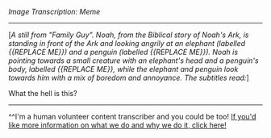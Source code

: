 *Image Transcription: Meme*

---

[*A still from "Family Guy". Noah, from the Biblical story of Noah's Ark, is standing in front of the Ark and looking angrily at an elephant (labelled {{REPLACE ME}}) and a penguin (labelled {{REPLACE ME}}). Noah is pointing towards a small creature with an elephant's head and a penguin's body, labelled {{REPLACE ME}}, while the elephant and penguin look towards him with a mix of boredom and annoyance. The subtitles read:*]

What the hell is this?

---

^^I'm&#32;a&#32;human&#32;volunteer&#32;content&#32;transcriber&#32;and&#32;you&#32;could&#32;be&#32;too!&#32;[If&#32;you'd&#32;like&#32;more&#32;information&#32;on&#32;what&#32;we&#32;do&#32;and&#32;why&#32;we&#32;do&#32;it,&#32;click&#32;here!](https://www.reddit.com/r/TranscribersOfReddit/wiki/index)
